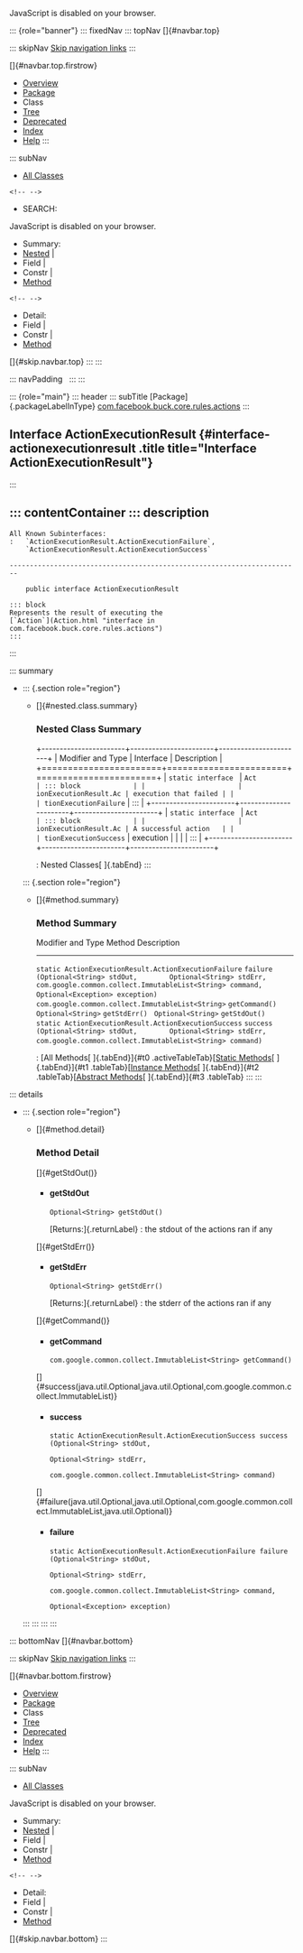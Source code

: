 <div>

JavaScript is disabled on your browser.

</div>

::: {role="banner"}
::: fixedNav
::: topNav
[]{#navbar.top}

::: skipNav
[Skip navigation links](#skip.navbar.top "Skip navigation links")
:::

[]{#navbar.top.firstrow}

-   [Overview](../../../../../../index.html)
-   [Package](package-summary.html)
-   Class
-   [Tree](package-tree.html)
-   [Deprecated](../../../../../../deprecated-list.html)
-   [Index](../../../../../../index-all.html)
-   [Help](../../../../../../help-doc.html)
:::

::: subNav
-   [All Classes](../../../../../../allclasses.html)

```{=html}
<!-- -->
```
-   SEARCH:

<div>

<div>

JavaScript is disabled on your browser.

</div>

</div>

<div>

-   Summary: 
-   [Nested](#nested.class.summary) \| 
-   Field \| 
-   Constr \| 
-   [Method](#method.summary)

```{=html}
<!-- -->
```
-   Detail: 
-   Field \| 
-   Constr \| 
-   [Method](#method.detail)

</div>

[]{#skip.navbar.top}
:::
:::

::: navPadding
 
:::
:::

::: {role="main"}
::: header
::: subTitle
[Package]{.packageLabelInType} [com.facebook.buck.core.rules.actions](package-summary.html)
:::

## Interface ActionExecutionResult {#interface-actionexecutionresult .title title="Interface ActionExecutionResult"}
:::

::: contentContainer
::: description
-   

    All Known Subinterfaces:
    :   `ActionExecutionResult.ActionExecutionFailure`,
        `ActionExecutionResult.ActionExecutionSuccess`

    ------------------------------------------------------------------------

        public interface ActionExecutionResult

    ::: block
    Represents the result of executing the
    [`Action`](Action.html "interface in com.facebook.buck.core.rules.actions")
    :::
:::

::: summary
-   ::: {.section role="region"}
    -   []{#nested.class.summary}

        ### Nested Class Summary

        +-----------------------+-----------------------+-----------------------+
        | Modifier and Type     | Interface             | Description           |
        +=======================+=======================+=======================+
        | `static interface `   | `Act                  | ::: block             |
        |                       | ionExecutionResult.Ac | execution that failed |
        |                       | tionExecutionFailure` | :::                   |
        +-----------------------+-----------------------+-----------------------+
        | `static interface `   | `Act                  | ::: block             |
        |                       | ionExecutionResult.Ac | A successful action   |
        |                       | tionExecutionSuccess` | execution             |
        |                       |                       | :::                   |
        +-----------------------+-----------------------+-----------------------+

        : Nested Classes[ ]{.tabEnd}
    :::

    ::: {.section role="region"}
    -   []{#method.summary}

        ### Method Summary

          Modifier and Type                                       Method                                                                                                                                                                     Description
          ------------------------------------------------------- -------------------------------------------------------------------------------------------------------------------------------------------------------------------------- -------------
          `static ActionExecutionResult.ActionExecutionFailure`   `failure​(Optional<String> stdOut,        Optional<String> stdErr,        com.google.common.collect.ImmutableList<String> command,        Optional<Exception> exception)`    
          `com.google.common.collect.ImmutableList<String>`       `getCommand()`                                                                                                                                                              
          `Optional<String>`                                      `getStdErr()`                                                                                                                                                               
          `Optional<String>`                                      `getStdOut()`                                                                                                                                                               
          `static ActionExecutionResult.ActionExecutionSuccess`   `success​(Optional<String> stdOut,        Optional<String> stdErr,        com.google.common.collect.ImmutableList<String> command)`                                          

          : [All Methods[ ]{.tabEnd}]{#t0 .activeTableTab}[[Static
          Methods](javascript:show(1);)[ ]{.tabEnd}]{#t1
          .tableTab}[[Instance
          Methods](javascript:show(2);)[ ]{.tabEnd}]{#t2
          .tableTab}[[Abstract
          Methods](javascript:show(4);)[ ]{.tabEnd}]{#t3 .tableTab}
    :::
:::

::: details
-   ::: {.section role="region"}
    -   []{#method.detail}

        ### Method Detail

        []{#getStdOut()}

        -   #### getStdOut

            ``` methodSignature
            Optional<String> getStdOut()
            ```

            [Returns:]{.returnLabel}
            :   the stdout of the actions ran if any

        []{#getStdErr()}

        -   #### getStdErr

            ``` methodSignature
            Optional<String> getStdErr()
            ```

            [Returns:]{.returnLabel}
            :   the stderr of the actions ran if any

        []{#getCommand()}

        -   #### getCommand

            ``` methodSignature
            com.google.common.collect.ImmutableList<String> getCommand()
            ```

        []{#success(java.util.Optional,java.util.Optional,com.google.common.collect.ImmutableList)}

        -   #### success

            ``` methodSignature
            static ActionExecutionResult.ActionExecutionSuccess success​(Optional<String> stdOut,
                                                                        Optional<String> stdErr,
                                                                        com.google.common.collect.ImmutableList<String> command)
            ```

        []{#failure(java.util.Optional,java.util.Optional,com.google.common.collect.ImmutableList,java.util.Optional)}

        -   #### failure

            ``` methodSignature
            static ActionExecutionResult.ActionExecutionFailure failure​(Optional<String> stdOut,
                                                                        Optional<String> stdErr,
                                                                        com.google.common.collect.ImmutableList<String> command,
                                                                        Optional<Exception> exception)
            ```
    :::
:::
:::
:::

::: bottomNav
[]{#navbar.bottom}

::: skipNav
[Skip navigation links](#skip.navbar.bottom "Skip navigation links")
:::

[]{#navbar.bottom.firstrow}

-   [Overview](../../../../../../index.html)
-   [Package](package-summary.html)
-   Class
-   [Tree](package-tree.html)
-   [Deprecated](../../../../../../deprecated-list.html)
-   [Index](../../../../../../index-all.html)
-   [Help](../../../../../../help-doc.html)
:::

::: subNav
-   [All Classes](../../../../../../allclasses.html)

<div>

<div>

JavaScript is disabled on your browser.

</div>

</div>

<div>

-   Summary: 
-   [Nested](#nested.class.summary) \| 
-   Field \| 
-   Constr \| 
-   [Method](#method.summary)

```{=html}
<!-- -->
```
-   Detail: 
-   Field \| 
-   Constr \| 
-   [Method](#method.detail)

</div>

[]{#skip.navbar.bottom}
:::
